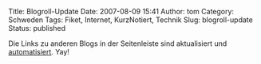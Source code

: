 Title: Blogroll-Update
Date: 2007-08-09 15:41
Author: tom
Category: Schweden
Tags: Fiket, Internet, KurzNotiert, Technik
Slug: blogroll-update
Status: published

Die Links zu anderen Blogs in der Seitenleiste sind aktualisiert und
[automatisiert](http://blogblog.thomasmarquart.net/2007/07/29/automatisierung/).
Yay!

